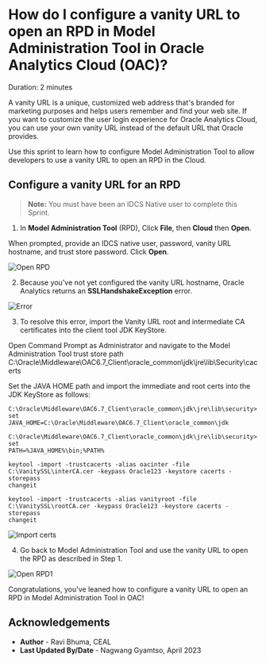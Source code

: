 # How do I configure a vanity URL to open an RPD in Model Administration Tool in Oracle Analytics Cloud (OAC)?

Duration: 2 minutes

A vanity URL is a unique, customized web address that's branded for marketing purposes and helps users remember and find your web site. If you want to customize the user login experience for Oracle Analytics Cloud, you can use your own vanity URL instead of the default URL that Oracle provides.

Use this sprint to learn how to configure Model Administration Tool to allow developers to use a vanity URL to open an RPD in the Cloud.

## Configure a vanity URL for an RPD

>**Note:** You must have been an IDCS Native user to complete this Sprint.

1. In **Model Administration Tool** (RPD), Click  **File**, then **Cloud** then **Open**.

  When prompted, provide an IDCS native user, password, vanity URL hostname, and  trust store password. Click **Open**.

  ![Open RPD](images/open-rpd.png)

2. Because you've not yet configured the vanity URL hostname, Oracle Analytics returns an **SSLHandshakeException** error.

  ![Error](images/error.png)

3. To resolve this error, import the Vanity URL root and intermediate CA certificates into the client tool JDK KeyStore.

  Open Command Prompt as Administrator and navigate to the Model Administration Tool trust store path C:\Oracle\Middleware\OAC6.7_Client\oracle_common\jdk\jre\lib\Security\cacerts

  Set the JAVA HOME path and import the immediate and root certs into the JDK KeyStore as follows:

  <code>C:\Oracle\Middleware\OAC6.7_Client\oracle_common\jdk\jre\lib\security>set JAVA_HOME=C:\Oracle\Middleware\OAC6.7_Client\oracle_common\jdk</code>

  <code>C:\Oracle\Middleware\OAC6.7_Client\oracle_common\jdk\jre\lib\security>set PATH=%JAVA_HOME%\bin;%PATH%</code>

  <code>keytool -import -trustcacerts -alias oacinter -file C:\VanitySSL\interCA.cer -keypass Oracle123 -keystore cacerts -storepass changeit</code>

  <code>keytool -import -trustcacerts -alias vanityroot -file C:\VanitySSL\rootCA.cer -keypass Oracle123 -keystore cacerts -storepass changeit</code>


  ![Import certs](images/import-certs.png)

4. Go back to Model Administration Tool and use the vanity URL to open the RPD as described in Step 1.

  ![Open RPD1](images/open-rpd1.png)

Congratulations, you've leaned how to configure a vanity URL to open an RPD in Model Administration Tool in OAC!
## Acknowledgements
* **Author** - Ravi Bhuma, CEAL
* **Last Updated By/Date** - Nagwang Gyamtso,  April 2023
